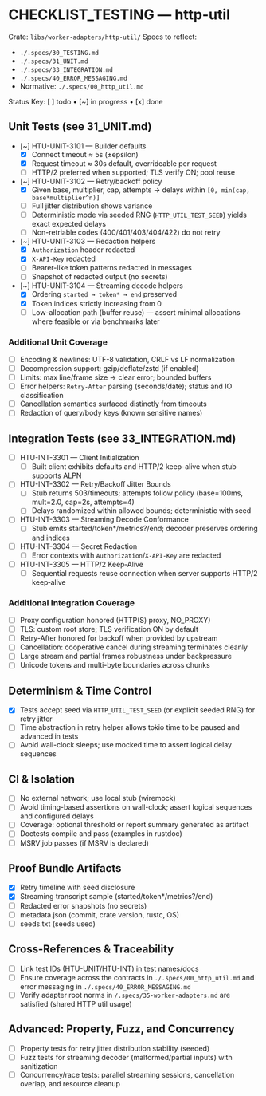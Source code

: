 # CHECKLIST_TESTING — http-util

Crate: `libs/worker-adapters/http-util/`
Specs to reflect:

- `./.specs/30_TESTING.md`
- `./.specs/31_UNIT.md`
- `./.specs/33_INTEGRATION.md`
- `./.specs/40_ERROR_MESSAGING.md`
- Normative: `./.specs/00_http_util.md`

Status Key: [ ] todo • [~] in progress • [x] done

## Unit Tests (see 31_UNIT.md)

- [~] HTU-UNIT-3101 — Builder defaults
  - [x] Connect timeout ≈ 5s (±epsilon)
  - [x] Request timeout ≈ 30s default, overrideable per request
  - [ ] HTTP/2 preferred when supported; TLS verify ON; pool reuse
- [~] HTU-UNIT-3102 — Retry/backoff policy
  - [x] Given base, multiplier, cap, attempts → delays within `[0, min(cap, base*multiplier^n)]`
  - [ ] Full jitter distribution shows variance
  - [ ] Deterministic mode via seeded RNG (`HTTP_UTIL_TEST_SEED`) yields exact expected delays
  - [ ] Non-retriable codes (400/401/403/404/422) do not retry
- [~] HTU-UNIT-3103 — Redaction helpers
  - [x] `Authorization` header redacted
  - [x] `X-API-Key` redacted
  - [ ] Bearer-like token patterns redacted in messages
  - [ ] Snapshot of redacted output (no secrets)
- [~] HTU-UNIT-3104 — Streaming decode helpers
  - [x] Ordering `started → token* → end` preserved
  - [x] Token indices strictly increasing from 0
  - [ ] Low-allocation path (buffer reuse) — assert minimal allocations where feasible or via benchmarks later

### Additional Unit Coverage

- [ ] Encoding & newlines: UTF-8 validation, CRLF vs LF normalization
- [ ] Decompression support: gzip/deflate/zstd (if enabled)
- [ ] Limits: max line/frame size → clear error; bounded buffers
- [ ] Error helpers: `Retry-After` parsing (seconds/date); status and IO classification
- [ ] Cancellation semantics surfaced distinctly from timeouts
- [ ] Redaction of query/body keys (known sensitive names)

## Integration Tests (see 33_INTEGRATION.md)

- [ ] HTU-INT-3301 — Client Initialization
  - [ ] Built client exhibits defaults and HTTP/2 keep-alive when stub supports ALPN
- [ ] HTU-INT-3302 — Retry/Backoff Jitter Bounds
  - [ ] Stub returns 503/timeouts; attempts follow policy (base=100ms, mult=2.0, cap=2s, attempts=4)
  - [ ] Delays randomized within allowed bounds; deterministic with seed
- [ ] HTU-INT-3303 — Streaming Decode Conformance
  - [ ] Stub emits started/token*/metrics?/end; decoder preserves ordering and indices
- [ ] HTU-INT-3304 — Secret Redaction
  - [ ] Error contexts with `Authorization`/`X-API-Key` are redacted
- [ ] HTU-INT-3305 — HTTP/2 Keep‑Alive
  - [ ] Sequential requests reuse connection when server supports HTTP/2 keep‑alive

### Additional Integration Coverage

- [ ] Proxy configuration honored (HTTP(S) proxy, NO_PROXY)
- [ ] TLS: custom root store; TLS verification ON by default
- [ ] Retry-After honored for backoff when provided by upstream
- [ ] Cancellation: cooperative cancel during streaming terminates cleanly
- [ ] Large stream and partial frames robustness under backpressure
- [ ] Unicode tokens and multi-byte boundaries across chunks

## Determinism & Time Control

- [x] Tests accept seed via `HTTP_UTIL_TEST_SEED` (or explicit seeded RNG) for retry jitter
- [ ] Time abstraction in retry helper allows tokio time to be paused and advanced in tests
- [ ] Avoid wall-clock sleeps; use mocked time to assert logical delay sequences

## CI & Isolation

- [ ] No external network; use local stub (wiremock)
- [ ] Avoid timing-based assertions on wall-clock; assert logical sequences and configured delays
- [ ] Coverage: optional threshold or report summary generated as artifact
- [ ] Doctests compile and pass (examples in rustdoc)
- [ ] MSRV job passes (if MSRV is declared)

## Proof Bundle Artifacts

- [x] Retry timeline with seed disclosure
- [x] Streaming transcript sample (started/token*/metrics?/end)
- [ ] Redacted error snapshots (no secrets)
- [ ] metadata.json (commit, crate version, rustc, OS)
- [ ] seeds.txt (seeds used)

## Cross-References & Traceability

- [ ] Link test IDs (HTU-UNIT/HTU-INT) in test names/docs
- [ ] Ensure coverage across the contracts in `./.specs/00_http_util.md` and error messaging in `./.specs/40_ERROR_MESSAGING.md`
- [ ] Verify adapter root norms in `/.specs/35-worker-adapters.md` are satisfied (shared HTTP util usage)

## Advanced: Property, Fuzz, and Concurrency

- [ ] Property tests for retry jitter distribution stability (seeded)
- [ ] Fuzz tests for streaming decoder (malformed/partial inputs) with sanitization
- [ ] Concurrency/race tests: parallel streaming sessions, cancellation overlap, and resource cleanup
